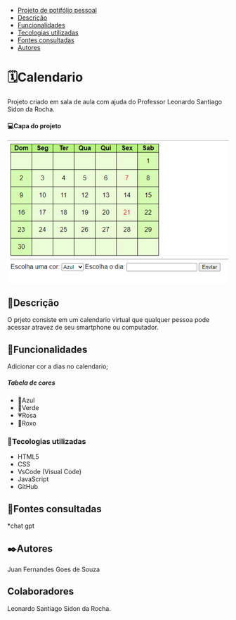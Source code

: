 * [Projeto de potifólio pessoal](#Projeto-de-portifolio-pessoal)  
* [Descrição](#descrição)    
* [Funcionalidades](#funcionalidades)  
* [Tecologias utilizadas](#tecologias-utilizadas)  
* [Fontes consultadas](#fontes-consultadas)  
* [Autores](#autores)  

# 🗓️Calendario
Projeto criado em sala de aula com ajuda do Professor Leonardo Santiago Sidon da Rocha.

#### 💻Capa do projeto
![Capa do projeto](capacalendario.png)

## 📄Descrição 
O prjeto consiste em um calendario virtual que qualquer pessoa pode acessar atravez de seu smartphone ou computador.

## 👾Funcionalidades
Adicionar cor a dias no calendario;
##### Tabela de cores
* 💙Azul
* 💚Verde 
* 💗Rosa 
* 💜Roxo  

### 🤖Tecologias utilizadas
* HTML5
* CSS
* VsCode (Visual Code)
* JavaScript
* GitHub
## 🔗Fontes consultadas
*chat gpt
## ✒️Autores
Juan Fernandes Goes de Souza

## Colaboradores
Leonardo Santiago Sidon da Rocha.